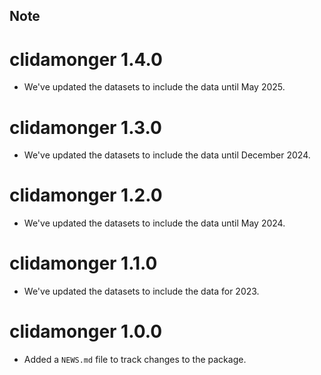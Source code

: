## Note

# clidamonger 1.4.0

* We've updated the datasets to include the data until May 2025.


# clidamonger 1.3.0

* We've updated the datasets to include the data until December 2024.


# clidamonger 1.2.0

* We've updated the datasets to include the data until May 2024.


# clidamonger 1.1.0

* We've updated the datasets to include the data for 2023.


# clidamonger 1.0.0

* Added a `NEWS.md` file to track changes to the package.
